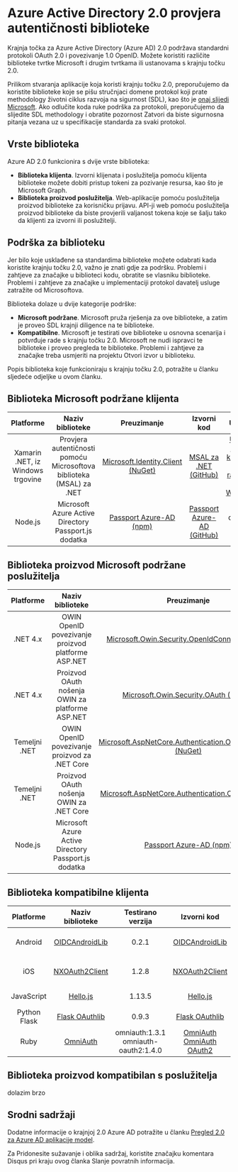 <properties
   pageTitle="Azure Active Directory 2.0 provjera autentičnosti biblioteke | Microsoft Azure"
   description="Biblioteka kompatibilne klijenta poslužitelja proizvod biblioteke, i povezane biblioteke, izvora i primjere veza za krajnju točku 2.0 Azure Active Directory."
   services="active-directory"
   documentationCenter=""
   authors="skwan"
   manager="mbaldwin"
   editor=""/>

<tags
   ms.service="active-directory"
   ms.devlang="na"
   ms.topic="article"
   ms.tgt_pltfrm="na"
   ms.workload="identity"
   ms.date="09/30/2016"
   ms.author="skwan;bryanla"/>


# <a name="azure-active-directory-v20-authentication-libraries"></a>Azure Active Directory 2.0 provjera autentičnosti biblioteke
Krajnja točka za Azure Active Directory (Azure AD) 2.0 podržava standardni protokoli OAuth 2.0 i povezivanje 1.0 OpenID. Možete koristiti različite biblioteke tvrtke Microsoft i drugim tvrtkama ili ustanovama s krajnju točku 2.0.

Prilikom stvaranja aplikacije koja koristi krajnju točku 2.0, preporučujemo da koristite biblioteke koje se pišu stručnjaci domene protokol koji prate methodology životni ciklus razvoja na sigurnost (SDL), kao što je [onaj slijedi Microsoft][Microsoft-SDL]. Ako odlučite koda ruke podrška za protokoli, preporučujemo da slijedite SDL methodology i obratite pozornost Zatvori da biste sigurnosna pitanja vezana uz u specifikacije standarda za svaki protokol.

## <a name="types-of-libraries"></a>Vrste biblioteka

Azure AD 2.0 funkcionira s dvije vrste biblioteka:

- **Biblioteka klijenta**. Izvorni klijenata i poslužitelja pomoću klijenta biblioteke možete dobiti pristup tokeni za pozivanje resursa, kao što je Microsoft Graph.
- **Biblioteka proizvod poslužitelja**. Web-aplikacije pomoću poslužitelja proizvod biblioteke za korisničku prijavu. API-ji web pomoću poslužitelja proizvod biblioteke da biste provjerili valjanost tokena koje se šalju tako da klijenti za izvorni ili poslužitelji.

## <a name="library-support"></a>Podrška za biblioteku
Jer bilo koje usklađene sa standardima biblioteke možete odabrati kada koristite krajnju točku 2.0, važno je znati gdje za podršku. Problemi i zahtjeve za značajke u biblioteci kodu, obratite se vlasniku biblioteke. Problemi i zahtjeve za značajke u implementaciji protokol davatelj usluge zatražite od Microsoftova.

Biblioteka dolaze u dvije kategorije podrške:

- **Microsoft podržane**. Microsoft pruža rješenja za ove biblioteke, a zatim je proveo SDL krajnji diligence na te biblioteke.
- **Kompatibilne**. Microsoft je testirati ove biblioteke u osnovna scenarija i potvrđuje rade s krajnju točku 2.0. Microsoft ne nudi ispravci te biblioteke i proveo pregleda te biblioteke. Problemi i zahtjeve za značajke treba usmjeriti na projektu Otvori izvor u biblioteku.

Popis biblioteka koje funkcioniraju s krajnju točku 2.0, potražite u članku sljedeće odjeljke u ovom članku.

## <a name="microsoft-supported-client-libraries"></a>Biblioteka Microsoft podržane klijenta
| Platforme| Naziv biblioteke| Preuzimanje | Izvorni kod | Uzorak |
| :-: | :-: | :-: | :-: | :-: |
| Xamarin .NET, iz Windows trgovine | Provjera autentičnosti pomoću Microsoftova biblioteka (MSAL) za .NET | [Microsoft.Identity.Client (NuGet)][ClientLib-NET-Lib] | [MSAL za .NET (GitHub)][ClientLib-NET-Repo] | [Uzorak nativni klijent za stolna računala za Windows][ClientLib-NET-Sample] |
| Node.js | Microsoft Azure Active Directory Passport.js dodatka | [Passport Azure-AD (npm)][ClientLib-Node-Lib] | [Passport Azure-AD (GitHub)][ClientLib-Node-Repo] | dolazim brzo |

<!--- COMMENTING OUT UNTIL THEY ARE READY
| iOS, Mac | Microsoft Authentication Library (MSAL) for ObjC | In development | In development | In development |
| Android | Microsoft Authentication Library (MSAL) for Android | In development | In development | In development |
| JavaScript | Microsoft Authentication Library (MSAL) for JavaScript | In development | In development | In development |
 -->

## <a name="microsoft-supported-server-middleware-libraries"></a>Biblioteka proizvod Microsoft podržane poslužitelja
| Platforme| Naziv biblioteke| Preuzimanje | Izvorni kod | Uzorak |
| :-: | :-: | :-: | :-: | :-: |
| .NET 4.x | OWIN OpenID povezivanje proizvod platforme ASP.NET | [Microsoft.Owin.Security.OpenIdConnect (NuGet)][ServerLib-Net4-Owin-Oidc-Lib] | [Katana projekta (CodePlex)][ServerLib-Net4-Owin-Oidc-Repo] | [Uzorak web app][ServerLib-Net4-Owin-Oidc-Sample] |
| .NET 4.x | Proizvod OAuth nošenja OWIN za platforme ASP.NET | [Microsoft.Owin.Security.OAuth (NuGet)][ServerLib-Net4-Owin-Oauth-Lib] | [Katana projekta (CodePlex)][ServerLib-Net4-Owin-Oauth-Repo] | [Ogledna API na webu][ServerLib-Net4-Owin-Oauth-Sample] |
| Temeljni .NET | OWIN OpenID povezivanje proizvod za .NET Core | [Microsoft.AspNetCore.Authentication.OpenIdConnect (NuGet)][ServerLib-NetCore-Owin-Oidc-Lib] | [Sigurnost ASP.NET (GitHub)][ServerLib-NetCore-Owin-Oidc-Repo] | [Uzorak web app][ServerLib-NetCore-Owin-Oidc-Sample] |
| Temeljni .NET | Proizvod OAuth nošenja OWIN za .NET Core | [Microsoft.AspNetCore.Authentication.OAuth (NuGet)][ServerLib-NetCore-Owin-Oauth-Lib] | [Sigurnost ASP.NET (GitHub)][ServerLib-NetCore-Owin-Oauth-Repo] | dolazim brzo |
| Node.js | Microsoft Azure Active Directory Passport.js dodatka | [Passport Azure-AD (npm)][ServerLib-Node-Lib] | [Passport Azure-AD (GitHub)][ServerLib-Node-Repo] | [Uzorak web app][ServerLib-Node-Sample] |
<!--- COMMENTING UNTIL SAMPLE IS AVAILABLE
| .NET 4.x, .NET Core | JSON Web Token Handler for .NET | [System.IdentityModel.Tokens.Jwt (NuGet)][ServerLib-Net-Jwt-Lib] | [Azure AD identity model extensions for .NET (GitHub)][ServerLib-Net-Jwt-Repo] | Coming soon |
--->
## <a name="compatible-client-libraries"></a>Biblioteka kompatibilne klijenta
| Platforme| Naziv biblioteke | Testirano verzija | Izvorni kod | Uzorak |
| :-: | :-: | :-: | :-: | :-: |
| Android | [OIDCAndroidLib](https://github.com/kalemontes/OIDCAndroidLib/wiki) | 0.2.1 | [OIDCAndroidLib](https://github.com/kalemontes/OIDCAndroidLib) | [Ogledna nativni aplikacije](active-directory-v2-devquickstarts-android.md) |
| iOS | [NXOAuth2Client](https://github.com/nxtbgthng/OAuth2Client) | 1.2.8 | [NXOAuth2Client](https://github.com/nxtbgthng/OAuth2Client) | [Ogledna nativni aplikacije](active-directory-v2-devquickstarts-ios.md)|
| JavaScript | [Hello.js](https://adodson.com/hello.js/) | 1.13.5 | [Hello.js](https://github.com/MrSwitch/hello.js) | dolazim brzo |
| Python Flask | [Flask OAuthlib](https://github.com/lepture/flask-oauthlib) | 0.9.3 | [Flask OAuthlib](https://github.com/lepture/flask-oauthlib) | dolazim brzo |
| Ruby | [OmniAuth](https://github.com/omniauth/omniauth/wiki) | omniauth:1.3.1</br>omniauth-oauth2:1.4.0 | [OmniAuth](https://github.com/omniauth/omniauth)</br>[OmniAuth OAuth2](https://github.com/intridea/omniauth-oauth2) | dolazim brzo |
<!--- REMOVING BRANDON'S FOR NOW
|  |  |  |  |  |
| Android | [OAuth2 Client](https://github.com/wuman/android-oauth-client) |   | [OAuth2 Client](https://github.com/wuman/android-oauth-client)  | Coming soon  |
| Java | [WSO2 Identity Server](https://docs.wso2.com/display/IS500/Introducing+the+Identity+Server) | [Version 5.2.0](http://wso2.com/products/identity-server/) | [Source](https://docs.wso2.com/display/IS500/Building+from+Source) | [Samples index](https://docs.wso2.com/display/IS500/Samples)  |
| Java | [Java Gluu Server](https://gluu.org/docs/) |   | [oxAuth](https://github.com/GluuFederation/oxAuth)  | Coming soon |
| Node.js | [NPM passport-openidconnect](https://www.npmjs.com/package/passport-openidconnect) | 0.0.1  | [Passport-OpenID Connect](https://github.com/jaredhanson/passport-openidconnect) | Coming soon  |
| PHP | [OpenID Connect Basic Client](https://github.com/jumbojett/OpenID-Connect-PHP) |   | [OpenID Connect Basic Client](https://github.com/jumbojett/OpenID-Connect-PHP)  | Coming soon  |
-->

## <a name="compatible-server-middleware-libraries"></a>Biblioteka proizvod kompatibilan s poslužitelja
dolazim brzo

## <a name="related-content"></a>Srodni sadržaji
Dodatne informacije o krajnjoj 2.0 Azure AD potražite u članku [Pregled 2.0 za Azure AD aplikacije model][AAD-App-Model-V2-Overview].

Za Pridonesite sužavanje i oblika sadržaj, koristite značajku komentara Disqus pri kraju ovog članka Slanje povratnih informacija.

<!--Image references-->

<!--Reference style links -->
[AAD-App-Model-V2-Overview]: active-directory-appmodel-v2-overview.md
[ClientLib-NET-Lib]: http://www.nuget.org/packages/Microsoft.Identity.Client
[ClientLib-NET-Repo]: https://github.com/AzureAD/microsoft-authentication-library-for-dotnet
[ClientLib-NET-Sample]: active-directory-v2-devquickstarts-wpf.md
[ClientLib-Node-Lib]: https://www.npmjs.com/package/passport-azure-ad
[ClientLib-Node-Repo]: https://github.com/AzureAD/passport-azure-ad
[ClientLib-Node-Sample]:
[ClientLib-Iosmac-Lib]:
[ClientLib-Iosmac-Repo]:
[ClientLib-Iosmac-Sample]:
[ClientLib-Android-Lib]:
[ClientLib-Android-Repo]:
[ClientLib-Android-Sample]:
[ClientLib-Js-Lib]:
[ClientLib-Js-Repo]:
[ClientLib-Js-Sample]:
[Microsoft-SDL]: http://www.microsoft.com/sdl/default.aspx
[ServerLib-Net4-Owin-Oidc-Lib]: https://www.nuget.org/packages/Microsoft.Owin.Security.OpenIdConnect/
[ServerLib-Net4-Owin-Oidc-Repo]: http://katanaproject.codeplex.com/
[ServerLib-Net4-Owin-Oidc-Sample]: active-directory-v2-devquickstarts-dotnet-web.md
[ServerLib-Net4-Owin-Oauth-Lib]: https://www.nuget.org/packages/Microsoft.Owin.Security.OAuth/
[ServerLib-Net4-Owin-Oauth-Repo]: http://katanaproject.codeplex.com/
[ServerLib-Net4-Owin-Oauth-Sample]: https://azure.microsoft.com/en-us/documentation/articles/active-directory-v2-devquickstarts-dotnet-api/
[ServerLib-Net-Jwt-Lib]: https://www.nuget.org/packages/System.IdentityModel.Tokens.Jwt
[ServerLib-Net-Jwt-Repo]: https://github.com/AzureAD/azure-activedirectory-identitymodel-extensions-for-dotnet
[ServerLib-Net-Jwt-Sample]:/
[ServerLib-NetCore-Owin-Oidc-Lib]: https://www.nuget.org/packages/Microsoft.AspNetCore.Authentication.OpenIdConnect/
[ServerLib-NetCore-Owin-Oidc-Repo]: https://github.com/aspnet/Security
[ServerLib-NetCore-Owin-Oidc-Sample]: https://github.com/Azure-Samples/active-directory-dotnet-webapp-openidconnect-aspnetcore-v2
[ServerLib-NetCore-Owin-Oauth-Lib]: https://www.nuget.org/packages/Microsoft.AspNetCore.Authentication.OAuth/
[ServerLib-NetCore-Owin-Oauth-Repo]: https://github.com/aspnet/Security
[ServerLib-NetCore-Owin-Oauth-Sample]:/
[ServerLib-Node-Lib]: https://www.npmjs.com/package/passport-azure-ad
[ServerLib-Node-Repo]: https://github.com/AzureAD/passport-azure-ad/
[ServerLib-Node-Sample]: https://azure.microsoft.com/en-us/documentation/articles/active-directory-v2-devquickstarts-node-web/
